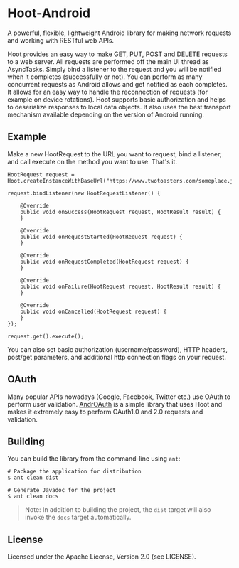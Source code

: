 # Hoot-Android

A powerful, flexible, lightweight Android library for making network requests and working with RESTful web APIs.

Hoot provides an easy way to make GET, PUT, POST and DELETE requests to a web server. All requests are performed off the main UI thread as AsyncTasks. Simply bind a listener to 
the request and you will be notified when it completes (successfully or not). You can perform as many concurrent requests as Android allows and get notified as each completes. It 
allows for an easy way to handle the reconnection of requests (for example on device rotations). Hoot supports basic authorization and helps to deserialize responses
to local data objects. It also uses the best transport mechanism available depending on the version of Android running.

## Example

Make a new HootRequest to the URL you want to request, bind a listener, and call execute on the method you want to use. That's it.

    HootRequest request = Hoot.createInstanceWithBaseUrl("https://www.twotoasters.com/someplace.json").createRequest();
    	
    request.bindListener(new HootRequestListener() {
	
		@Override
		public void onSuccess(HootRequest request, HootResult result) {		
		}
	
		@Override
		public void onRequestStarted(HootRequest request) {
		}
	
		@Override
		public void onRequestCompleted(HootRequest request) {
		}
	
		@Override
		public void onFailure(HootRequest request, HootResult result) {
		}
	
		@Override
		public void onCancelled(HootRequest request) {
		}
    });
		
    request.get().execute();

You can also set basic authorization (username/password), HTTP headers, post/get parameters, and additional http connection flags on your request.

## OAuth
Many popular APIs nowadays (Google, Facebook, Twitter etc.) use OAuth to perform user validation. <a href="https://github.com/twotoasters/AndrOAuth">AndrOAuth</a> is a simple library
that uses Hoot and makes it extremely easy to perform OAuth1.0 and 2.0 requests and validation.

## Building

You can build the library from the command-line using `ant`:

    # Package the application for distribution
    $ ant clean dist

    # Generate Javadoc for the project
    $ ant clean docs

> Note: In addition to building the project, the `dist` target will
> also invoke the `docs` target automatically.

## License

Licensed under the Apache License, Version 2.0 (see LICENSE).

